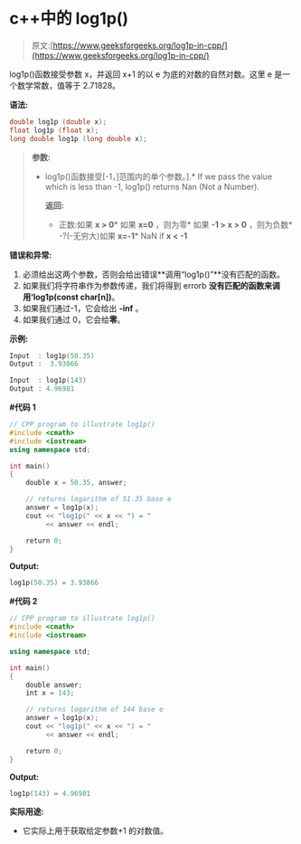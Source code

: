 # c++中的 log1p()

> 原文:[https://www.geeksforgeeks.org/log1p-in-cpp/](https://www.geeksforgeeks.org/log1p-in-cpp/)

log1p()函数接受参数 x，并返回 x+1 的以 e 为底的对数的自然对数。这里 e 是一个数学常数，值等于 2.71828。

**语法:**

```cpp
double log1p (double x);
float log1p (float x);
long double log1p (long double x);

```

> **参数:**
> 
> *   log1p()函数接受[-1，]范围内的单个参数。].*   If we pass the value which is less than -1, log1p() returns Nan (Not a Number).
>     
>     **返回:**
>     
>     
>     
>     *   正数:如果 **x > 0***   如果 **x=0** ，则为零*   如果 **-1 > x > 0** ，则为负数*   -?(-无穷大)如果 **x=-1***   NaN if **x < -1**

**错误和异常:**

1.  必须给出这两个参数，否则会给出错误**调用“log1p()”**没有匹配的函数。
2.  如果我们将字符串作为参数传递，我们将得到 errorb **没有匹配的函数来调用‘log1p(const char[n])**。
3.  如果我们通过-1，它会给出 **-inf** 。
4.  如果我们通过 0，它会给**零**。

**示例:**

```cpp
Input  : log1p(50.35)
Output :  3.93866

```

```cpp
Input  : log1p(143)
Output : 4.96981

```

**#代码 1**

```cpp
// CPP program to illustrate log1p()
#include <cmath>
#include <iostream>
using namespace std;

int main()
{
    double x = 50.35, answer;

    // returns logarithm of 51.35 base e
    answer = log1p(x);
    cout << "log1p(" << x << ") = " 
         << answer << endl;

    return 0;
}
```

**Output:**

```cpp
log1p(50.35) = 3.93866

```

**#代码 2**

```cpp
// CPP program to illustrate log1p()
#include <cmath>
#include <iostream>

using namespace std;

int main()
{
    double answer;
    int x = 143;

    // returns logarithm of 144 base e
    answer = log1p(x);
    cout << "log1p(" << x << ") = " 
         << answer << endl;

    return 0;
}
```

**Output:**

```cpp
log1p(143) = 4.96981

```

**实际用途:**

*   它实际上用于获取给定参数+1 的对数值。